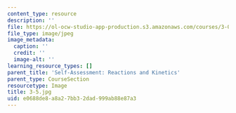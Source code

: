 ```yaml
---
content_type: resource
description: ''
file: https://ol-ocw-studio-app-production.s3.amazonaws.com/courses/3-091sc-introduction-to-solid-state-chemistry-fall-2010/e0688de8a8a27bb32dad999ab88e87a3_3-5.jpg
file_type: image/jpeg
image_metadata:
  caption: ''
  credit: ''
  image-alt: ''
learning_resource_types: []
parent_title: 'Self-Assessment: Reactions and Kinetics'
parent_type: CourseSection
resourcetype: Image
title: 3-5.jpg
uid: e0688de8-a8a2-7bb3-2dad-999ab88e87a3
---
```

